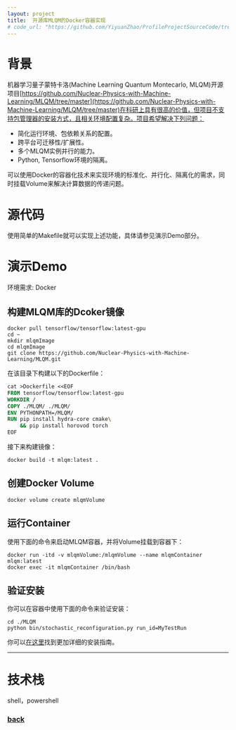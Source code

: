 ```yaml
---
layout: project
title:  开源库MLQM的Docker容器实现
# code_url: "https://github.com/YiyuanZhao/ProfileProjectSourceCode/tree/main/shellScriptAutomation"
---
```


# 背景
机器学习量子蒙特卡洛(Machine Learning Quantum Montecarlo, MLQM)开源项目[https://github.com/Nuclear-Physics-with-Machine-Learning/MLQM/tree/master](https://github.com/Nuclear-Physics-with-Machine-Learning/MLQM/tree/master)在科研上具有很高的价值，但项目不支持包管理器的安装方式，且相关环境配置复杂。项目希望解决下列问题：

 - 简化运行环境、包依赖关系的配置。
 - 跨平台可迁移性/扩展性。
 - 多个MLQM实例并行的能力。
 - Python, Tensorflow环境的隔离。

可以使用Docker的容器化技术来实现环境的标准化、并行化、隔离化的需求，同时挂载Volume来解决计算数据的传递问题。

# 源代码
使用简单的Makefile就可以实现上述功能，具体请参见演示Demo部分。

# 演示Demo
环境需求: Docker

## 构建MLQM库的Dcoker镜像

```shell
docker pull tensorflow/tensorflow:latest-gpu
cd ~
mkdir mlqmImage
cd mlqmImage
git clone https://github.com/Nuclear-Physics-with-Machine-Learning/MLQM.git
```

在该目录下构建以下的Dockerfile：

```Dockerfile
cat >Dockerfile <<EOF
FROM tensorflow/tensorflow:latest-gpu
WORKDIR /
COPY ./MLQM/ ./MLQM/
ENV PYTHONPATH=/MLQM/
RUN pip install hydra-core cmake\
    && pip install horovod torch
EOF
```

接下来构建镜像：

```shell
docker build -t mlqm:latest .
```

## 创建Docker Volume

```shell
docker volume create mlqmVolume
```

## 运行Container
使用下面的命令来启动MLQM容器，并将Volume挂载到容器下：

```shell
docker run -itd -v mlqmVolume:/mlqmVolume --name mlqmContainer mlqm:latest
docker exec -it mlqmContainer /bin/bash
```

## 验证安装
你可以在容器中使用下面的命令来验证安装：

```shell
cd ./MLQM
python bin/stochastic_reconfiguration.py run_id=MyTestRun
```

你可以[在这里](./dockerImageMlqmInstallInstruction)找到更加详细的安装指南。

* * *

# 技术栈
shell，powershell

### [back](/)